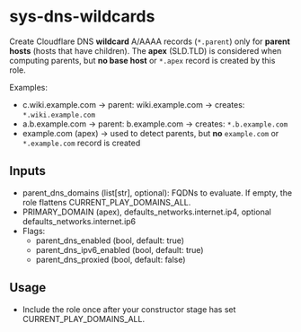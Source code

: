 # sys-dns-wildcards

Create Cloudflare DNS **wildcard** A/AAAA records (`*.parent`) only for **parent hosts** (hosts that have children).
The **apex** (SLD.TLD) is considered when computing parents, but **no base host** or `*.apex` record is created by this role.

Examples:
- c.wiki.example.com  -> parent: wiki.example.com -> creates: `*.wiki.example.com`
- a.b.example.com     -> parent: b.example.com    -> creates: `*.b.example.com`
- example.com (apex)  -> used to detect parents, but **no** `example.com` or `*.example.com` record is created

## Inputs
- parent_dns_domains (list[str], optional): FQDNs to evaluate. If empty, the role flattens CURRENT_PLAY_DOMAINS_ALL.
- PRIMARY_DOMAIN (apex), defaults_networks.internet.ip4, optional defaults_networks.internet.ip6
- Flags:
  - parent_dns_enabled (bool, default: true)
  - parent_dns_ipv6_enabled (bool, default: true)
  - parent_dns_proxied (bool, default: false)

## Usage
- Include the role once after your constructor stage has set CURRENT_PLAY_DOMAINS_ALL.
